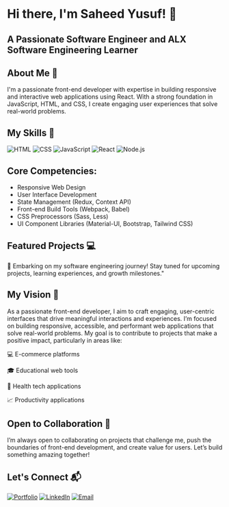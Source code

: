 # Hi there, I'm Saheed Yusuf! 👋 

## A Passionate Software Engineer and ALX Software Engineering Learner


## About Me 🚀

I'm a passionate front-end developer with expertise in building responsive and interactive web applications using React. With a strong foundation in JavaScript, HTML, and CSS, I create engaging user experiences that solve real-world problems.


## My Skills 🧠

![HTML](https://img.shields.io/badge/-HTML-E34F26?style=flat-square&logo=html5&logoColor=white)
![CSS](https://img.shields.io/badge/-CSS-1572B6?style=flat-square&logo=css3&logoColor=white)
![JavaScript](https://img.shields.io/badge/-JavaScript-F7DF1E?style=flat-square&logo=javascript&logoColor=black)
![React](https://img.shields.io/badge/-React-61DAFB?style=flat-square&logo=react&logoColor=black)
![Node.js](https://img.shields.io/badge/-Node.js-339933?style=flat-square&logo=node.js&logoColor=white)


 ## Core Competencies:
- Responsive Web Design
- User Interface Development
- State Management (Redux, Context API)
- Front-end Build Tools (Webpack, Babel)
- CSS Preprocessors (Sass, Less)
- UI Component Libraries (Material-UI, Bootstrap, Tailwind CSS)

## Featured Projects 💻

🚧 Embarking on my software engineering journey! Stay tuned for upcoming projects, learning experiences, and growth milestones."



## My Vision 🔭

As a passionate front-end developer, I aim to craft engaging, user-centric interfaces that drive meaningful interactions and experiences. I’m focused on building responsive, accessible, and performant web applications that solve real-world problems. My goal is to contribute to projects that make a positive impact, particularly in areas like:

💻 E-commerce platforms

🎓 Educational web tools

🏥  Health tech applications

📈 Productivity applications


## Open to Collaboration 🤝
I’m always open to collaborating on projects that challenge me, push the boundaries of front-end development, and create value for users. Let’s build something amazing together!


## Let's Connect 📬

[![Portfolio](https://img.shields.io/badge/-Portfolio-important)](https://sites.google.com/view/saheedyusuf/home?authuser=0)
[![LinkedIn](https://img.shields.io/badge/-LinkedIn-blue)](https://www.linkedin.com/in/saheed-yusuf-ba7171174)
[![Email](https://img.shields.io/badge/-Email-red)](mailto:oladimejisaeed@gmail.com)




